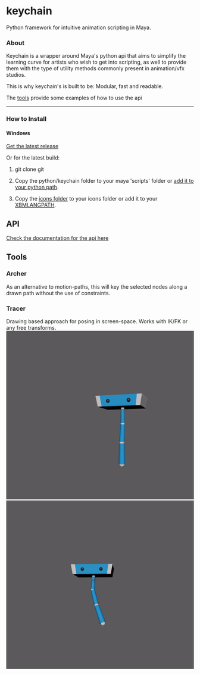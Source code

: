 # keychain
Python framework for intuitive animation scripting in Maya.


### About ###

Keychain is a wrapper around Maya's python api that aims to simplify
the learning curve for artists who wish to get into scripting, as well to
provide them with the type of utility methods commonly present in
animation/vfx studios.

This is why keychain's is built to be: Modular, fast and readable.

The [tools](python/keychain/tools) provide
some examples of how to use the api

_______


### How to Install ###
#### Windows ####
[Get the latest release](releases)

Or for the latest build:
1. git clone git

2. Copy the python/keychain folder to your maya 'scripts' folder or
[add it to your python path](https://knowledge.autodesk.com/support/maya/learn-explore/caas/CloudHelp/cloudhelp/2016/ENU/Maya/files/GUID-C0F27A50-3DD6-454C-A4D1-9E3C44B3C990-htm.html).

3. Copy the [icons folder](icons) to your
icons folder or add it to your [XBMLANGPATH](https://knowledge.autodesk.com/support/maya/learn-explore/caas/CloudHelp/cloudhelp/2016/ENU/Maya/files/GUID-228CCA33-4AFE-4380-8C3D-18D23F7EAC72-htm.html).


## API ##
[Check the documentation for the api here](python\keychain)

## Tools ##
### Archer ###
As an alternative to motion-paths, this will key the selected nodes along a drawn path without the use of constraints.  

### Tracer ###
Drawing based approach for posing in screen-space. Works with IK/FK or any free transforms.
![tracer_1](docs/images/tracer_1.gif)
![tracer_2](docs/images/tracer_2.gif)
